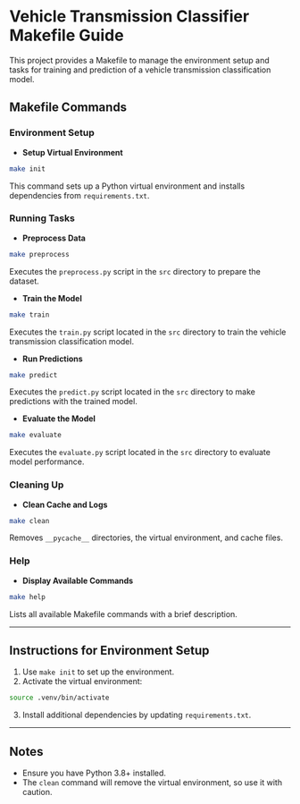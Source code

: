# Vehicle Transmission Classifier Makefile Guide

This project provides a Makefile to manage the environment setup and tasks for training and prediction of a vehicle transmission classification model.

## Makefile Commands

### Environment Setup
- **Setup Virtual Environment**

```bash
make init
```
This command sets up a Python virtual environment and installs dependencies from `requirements.txt`.

### Running Tasks
- **Preprocess Data**
```bash
make preprocess
```
Executes the `preprocess.py` script in the `src` directory to prepare the dataset.

- **Train the Model**
```bash
make train
```
Executes the `train.py` script located in the `src` directory to train the vehicle transmission classification model.

- **Run Predictions**
```bash
make predict
```
Executes the `predict.py` script located in the `src` directory to make predictions with the trained model.

- **Evaluate the Model**
```bash
make evaluate
```
Executes the `evaluate.py` script located in the `src` directory to evaluate model performance.

### Cleaning Up
- **Clean Cache and Logs**
```bash
make clean
```
Removes `__pycache__` directories, the virtual environment, and cache files.

### Help
- **Display Available Commands**
```bash
make help
```
Lists all available Makefile commands with a brief description.

---

## Instructions for Environment Setup

1. Use `make init` to set up the environment.
2. Activate the virtual environment:
```bash
source .venv/bin/activate
```
3. Install additional dependencies by updating `requirements.txt`.

---

## Notes
- Ensure you have Python 3.8+ installed.
- The `clean` command will remove the virtual environment, so use it with caution.


